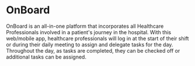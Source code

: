 # OnBoard

OnBoard is an all-in-one platform that incorporates all Healthcare Professionals involved in a patient's journey in the hospital.
With this web/mobile app, healthcare professionals will log in at the start of their shift or during their daily meeting to assign and delegate tasks for the day.
Throughout the day, as tasks are completed, they can be checked off or additional tasks can be assigned.

